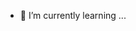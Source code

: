 - 🌱 I’m currently learning ...


<!---
DmitriMendeleev/DmitriMendeleev is a ✨ special ✨ repository because its `README.md` (this file) appears on your GitHub profile.
You can click the Preview link to take a look at your changes.
--->

